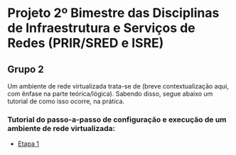 # Projeto 2º Bimestre das Disciplinas de Infraestrutura e Serviços de Redes (PRIR/SRED e ISRE)

## Grupo 2

Um ambiente de rede virtualizada trata-se de (breve contextualização aqui, com ênfase na parte teórica/lógica). Sabendo disso, segue abaixo um tutorial de como isso ocorre, na prática.

### Tutorial do passo-a-passo de configuração  e execução de um ambiente de rede virtualizada:

* [Etapa 1](https://github.com/DudaSSilva/grupo2-projeto-2b-sred/blob/main/etapa1.md)

